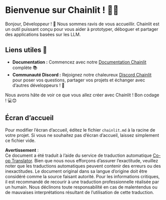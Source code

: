 <!--
CO_OP_TRANSLATOR_METADATA:
{
  "original_hash": "c49526c7abc56b0b5f1e835c1739f18e",
  "translation_date": "2025-05-20T09:52:46+00:00",
  "source_file": "11-mcp/code_samples/github-mcp/chainlit.md",
  "language_code": "fr"
}
-->
# Bienvenue sur Chainlit ! 🚀🤖

Bonjour, Développeur ! 👋 Nous sommes ravis de vous accueillir. Chainlit est un outil puissant conçu pour vous aider à prototyper, déboguer et partager des applications basées sur les LLM.

## Liens utiles 🔗

- **Documentation :** Commencez avec notre [Documentation Chainlit](https://docs.chainlit.io) complète 📚  
- **Communauté Discord :** Rejoignez notre chaleureux [Discord Chainlit](https://discord.gg/k73SQ3FyUh) pour poser vos questions, partager vos projets et échanger avec d’autres développeurs ! 💬

Nous avons hâte de voir ce que vous allez créer avec Chainlit ! Bon codage ! 💻😊

## Écran d’accueil

Pour modifier l’écran d’accueil, éditez le fichier `chainlit.md` à la racine de votre projet. Si vous ne souhaitez pas d’écran d’accueil, laissez simplement ce fichier vide.

**Avertissement** :  
Ce document a été traduit à l’aide du service de traduction automatique [Co-op Translator](https://github.com/Azure/co-op-translator). Bien que nous nous efforçons d’assurer l’exactitude, veuillez noter que les traductions automatiques peuvent contenir des erreurs ou des inexactitudes. Le document original dans sa langue d’origine doit être considéré comme la source faisant autorité. Pour les informations critiques, il est recommandé de recourir à une traduction professionnelle réalisée par un humain. Nous déclinons toute responsabilité en cas de malentendus ou de mauvaises interprétations résultant de l’utilisation de cette traduction.